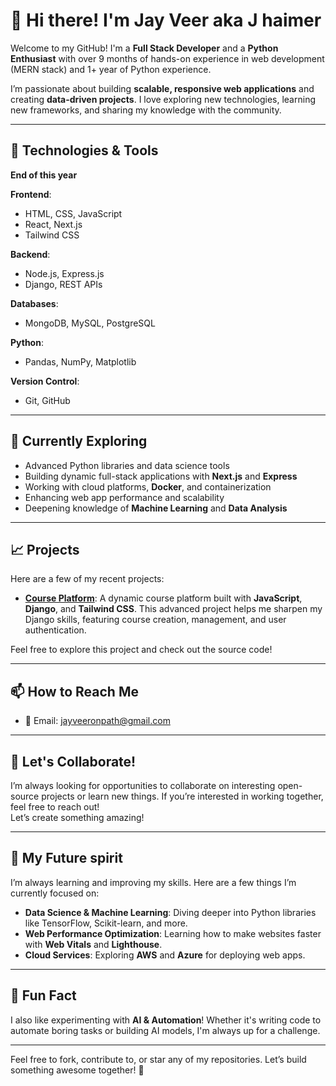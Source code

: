 # 👋 Hi there! I'm Jay Veer aka J haimer
Welcome to my GitHub! I'm a **Full Stack Developer** and a **Python Enthusiast** with over 9 months of hands-on experience in web development (MERN stack) and 1+ year of Python experience.

I’m passionate about building **scalable, responsive web applications** and creating **data-driven projects**. I love exploring new technologies, learning new frameworks, and sharing my knowledge with the community.

---

## 🔧 **Technologies & Tools**

**End of this year**

**Frontend**:  
- HTML, CSS, JavaScript  
- React, Next.js  
- Tailwind CSS  

**Backend**:  
- Node.js, Express.js  
- Django, REST APIs  

**Databases**:  
- MongoDB, MySQL, PostgreSQL  

**Python**:  
- Pandas, NumPy, Matplotlib  

**Version Control**:  
- Git, GitHub  

---

## 🚀 **Currently Exploring**

- Advanced Python libraries and data science tools  
- Building dynamic full-stack applications with **Next.js** and **Express**  
- Working with cloud platforms, **Docker**, and containerization  
- Enhancing web app performance and scalability  
- Deepening knowledge of **Machine Learning** and **Data Analysis**  

---

## 📈 **Projects**

Here are a few of my recent projects:

- **[Course Platform](https://github.com/Jayveer-learning/course-platform)**: A dynamic course platform built with **JavaScript**, **Django**, and **Tailwind CSS**. This advanced project helps me sharpen my Django skills, featuring course creation, management, and user authentication.
  
Feel free to explore this project and check out the source code!

---

## 📫 **How to Reach Me**

- 📧 Email: [jayveeronpath@gmail.com](mailto:jayveeronpath@gmail.com)

---

## 💬 **Let's Collaborate!**

I’m always looking for opportunities to collaborate on interesting open-source projects or learn new things. If you’re interested in working together, feel free to reach out!  
Let’s create something amazing!

---

## 🌱 **My Future spirit**

I’m always learning and improving my skills. Here are a few things I’m currently focused on:

- **Data Science & Machine Learning**: Diving deeper into Python libraries like TensorFlow, Scikit-learn, and more.  
- **Web Performance Optimization**: Learning how to make websites faster with **Web Vitals** and **Lighthouse**.  
- **Cloud Services**: Exploring **AWS** and **Azure** for deploying web apps.  

---

## 🤖 **Fun Fact**

I also like experimenting with **AI & Automation**! Whether it's writing code to automate boring tasks or building AI models, I'm always up for a challenge.

---

Feel free to fork, contribute to, or star any of my repositories. Let’s build something awesome together! 🚀


